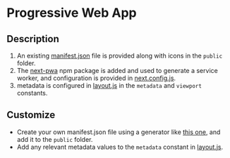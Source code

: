 # Progressive Web App

## Description

1. An existing [manifest.json](../../public/manifest.json) file is provided along with icons in the `public` folder.
2. The [next-pwa](https://www.npmjs.com/package/next-pwa) npm package is added and used to generate a service worker, and configuration is provided in [next.config.js](../../next.config.js).
3. metadata is configured in [layout.js](../../components/layout.js) in the `metadata` and `viewport` constants.

## Customize

* Create your own manifest.json file using a generator like [this one](https://progressier.com/pwa-manifest-generator), and add it to the `public` folder.
* Add any relevant metadata values to the `metadata` constant in [layout.js](../../components/layout.js).
